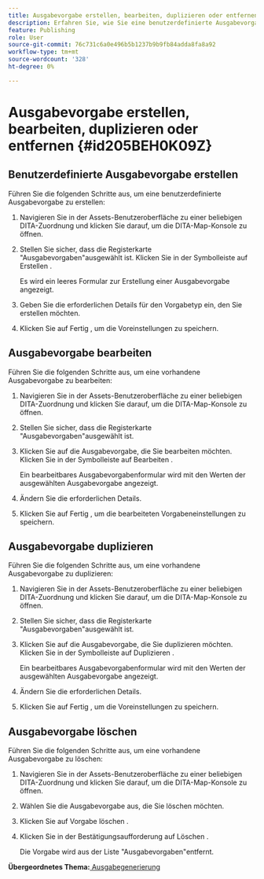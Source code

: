 ```yaml
---
title: Ausgabevorgabe erstellen, bearbeiten, duplizieren oder entfernen
description: Erfahren Sie, wie Sie eine benutzerdefinierte Ausgabevorgabe in AEM Guides erstellen, bearbeiten, duplizieren und löschen.
feature: Publishing
role: User
source-git-commit: 76c731c6a0e496b5b1237b9b9fb84adda8fa8a92
workflow-type: tm+mt
source-wordcount: '328'
ht-degree: 0%

---
```


# Ausgabevorgabe erstellen, bearbeiten, duplizieren oder entfernen {#id205BEH0K09Z}

## Benutzerdefinierte Ausgabevorgabe erstellen

Führen Sie die folgenden Schritte aus, um eine benutzerdefinierte Ausgabevorgabe zu erstellen:

1. Navigieren Sie in der Assets-Benutzeroberfläche zu einer beliebigen DITA-Zuordnung und klicken Sie darauf, um die DITA-Map-Konsole zu öffnen.

1. Stellen Sie sicher, dass die Registerkarte &quot;Ausgabevorgaben&quot;ausgewählt ist. Klicken Sie in der Symbolleiste auf Erstellen .

   Es wird ein leeres Formular zur Erstellung einer Ausgabevorgabe angezeigt.

1. Geben Sie die erforderlichen Details für den Vorgabetyp ein, den Sie erstellen möchten.

1. Klicken Sie auf Fertig , um die Voreinstellungen zu speichern.


## Ausgabevorgabe bearbeiten

Führen Sie die folgenden Schritte aus, um eine vorhandene Ausgabevorgabe zu bearbeiten:

1. Navigieren Sie in der Assets-Benutzeroberfläche zu einer beliebigen DITA-Zuordnung und klicken Sie darauf, um die DITA-Map-Konsole zu öffnen.

1. Stellen Sie sicher, dass die Registerkarte &quot;Ausgabevorgaben&quot;ausgewählt ist.

1. Klicken Sie auf die Ausgabevorgabe, die Sie bearbeiten möchten. Klicken Sie in der Symbolleiste auf Bearbeiten .

   Ein bearbeitbares Ausgabevorgabenformular wird mit den Werten der ausgewählten Ausgabevorgabe angezeigt.

1. Ändern Sie die erforderlichen Details.

1. Klicken Sie auf Fertig , um die bearbeiteten Vorgabeneinstellungen zu speichern.


## Ausgabevorgabe duplizieren

Führen Sie die folgenden Schritte aus, um eine vorhandene Ausgabevorgabe zu duplizieren:

1. Navigieren Sie in der Assets-Benutzeroberfläche zu einer beliebigen DITA-Zuordnung und klicken Sie darauf, um die DITA-Map-Konsole zu öffnen.

1. Stellen Sie sicher, dass die Registerkarte &quot;Ausgabevorgaben&quot;ausgewählt ist.

1. Klicken Sie auf die Ausgabevorgabe, die Sie duplizieren möchten. Klicken Sie in der Symbolleiste auf Duplizieren .

   Ein bearbeitbares Ausgabevorgabenformular wird mit den Werten der ausgewählten Ausgabevorgabe angezeigt.

1. Ändern Sie die erforderlichen Details.

1. Klicken Sie auf Fertig , um die Voreinstellungen zu speichern.


## Ausgabevorgabe löschen

Führen Sie die folgenden Schritte aus, um eine vorhandene Ausgabevorgabe zu löschen:

1. Navigieren Sie in der Assets-Benutzeroberfläche zu einer beliebigen DITA-Zuordnung und klicken Sie darauf, um die DITA-Map-Konsole zu öffnen.

1. Wählen Sie die Ausgabevorgabe aus, die Sie löschen möchten.

1. Klicken Sie auf Vorgabe löschen .

1. Klicken Sie in der Bestätigungsaufforderung auf Löschen .

   Die Vorgabe wird aus der Liste &quot;Ausgabevorgaben&quot;entfernt.


**Übergeordnetes Thema:**[ Ausgabegenerierung](generate-output.md)
